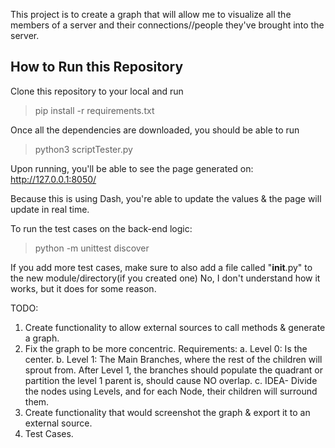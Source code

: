 This project is to create a graph that will allow me to visualize all the members of a server and their connections//people they've brought into the server.

## How to Run this Repository
Clone this repository to your local and run
> pip install -r requirements.txt

Once all the dependencies are downloaded, you should be able to run
> python3 scriptTester.py

Upon running, you'll be able to see the page generated on: http://127.0.0.1:8050/

Because this is using Dash, you're able to update the values & the page will update in real time.

To run the test cases on the back-end logic:
> python -m unittest discover 

If you add more test cases, make sure to also add a file called "__init__.py" to the new module/directory(if you created one)
No, I don't understand how it works, but it does for some reason.

TODO:
1. Create functionality to allow external sources to call methods & generate a graph.
2. Fix the graph to be more concentric.
     Requirements:
     a. Level 0: Is the center.
     b. Level 1: The Main Branches, where the rest of the children will sprout from.
         After Level 1, the branches should populate the quadrant or partition the level 1 parent is, should cause NO overlap.
    c. IDEA- Divide the nodes using Levels, and for each Node, their children will surround them. 
3. Create functionality that would screenshot the graph & export it to an external source.
4. Test Cases.
